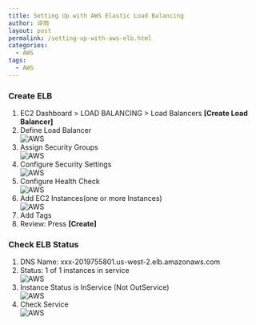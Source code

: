 ```yaml
---
title: Setting Up with AWS Elastic Load Balancing
author: 谇雨
layout: post
permalink: /setting-up-with-aws-elb.html
categories:
  - AWS
tags:
  - AWS
---
```


### Create ELB

1.  EC2 Dashboard > LOAD BALANCING > Load Balancers **[Create Load Balancer]**
2.  Define Load Balancer  
![AWS](http://192.168.1.7:4000/uploads/2015/08/aws-sign-up-with-elb-1.png)
3. Assign Security Groups  
![AWS](http://192.168.1.7:4000/uploads/2015/08/aws-sign-up-with-elb-2.png)
4. Configure Security Settings  
![AWS](http://192.168.1.7:4000/uploads/2015/08/aws-sign-up-with-elb-3.png)
5. Configure Health Check  
![AWS](http://192.168.1.7:4000/uploads/2015/08/aws-sign-up-with-elb-4.png)
6. Add EC2 Instances(one or more Instances)  
![AWS](http://192.168.1.7:4000/uploads/2015/08/aws-sign-up-with-elb-5.png)
7. Add Tags
8. Review: Press **[Create]**

<!--more-->

### Check ELB Status

1. DNS Name: xxx-2019755801.us-west-2.elb.amazonaws.com
2. Status: 1 of 1 instances in service  
![AWS](http://192.168.1.7:4000/uploads/2015/08/aws-sign-up-with-elb-6.png)
3. Instance Status is InService (Not OutService)  
![AWS](http://192.168.1.7:4000/uploads/2015/08/aws-sign-up-with-elb-7.png)
4. Check Service  
![AWS](http://192.168.1.7:4000/uploads/2015/08/aws-sign-up-with-elb-8.png)